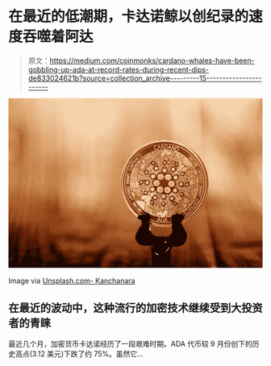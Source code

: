 # 在最近的低潮期，卡达诺鲸以创纪录的速度吞噬着阿达

> 原文：<https://medium.com/coinmonks/cardano-whales-have-been-gobbling-up-ada-at-record-rates-during-recent-dips-de833024621b?source=collection_archive---------15----------------------->

![](img/9124a9f953a1cbb82cb66ca8a49adbe3.png)

Image via [Unsplash.com- Kanchanara](https://images.unsplash.com/photo-1622538501209-c2636996e86c?ixlib=rb-1.2.1&ixid=MnwxMjA3fDB8MHxwaG90by1wYWdlfHx8fGVufDB8fHx8&auto=format&fit=crop&w=1472&q=80)

## 在最近的波动中，这种流行的加密技术继续受到大投资者的青睐

最近几个月，加密货币卡达诺经历了一段艰难时期。ADA 代币较 9 月份创下的历史高点(3.12 美元)下跌了约 75%。虽然它…